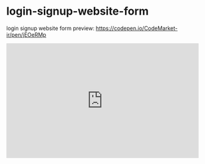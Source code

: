 # login-signup-website-form
login signup website form preview: https://codepen.io/CodeMarket-ir/pen/jEOeRMp
<iframe height="300" style="width: 100%;" scrolling="no" title="login signup website form" src="https://codepen.io/CodeMarket-ir/embed/jEOeRMp?default-tab=html%2Cresult" frameborder="no" loading="lazy" allowtransparency="true" allowfullscreen="true">
  See the Pen <a href="https://codepen.io/CodeMarket-ir/pen/jEOeRMp">
  login signup website form</a> by CodeMarket (<a href="https://codepen.io/CodeMarket-ir">@CodeMarket-ir</a>)
  on <a href="https://codepen.io">CodePen</a>.
</iframe>

